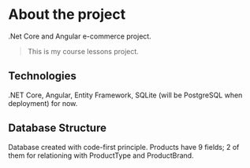 # About the project

.Net Core and Angular e-commerce project.

>This is my course lessons project.

## Technologies

.NET Core, Angular, Entity Framework, SQLite (will be PostgreSQL when deployment) for now.

## Database Structure

Database created with code-first principle.
Products have 9 fields; 2 of them for relationing with ProductType and ProductBrand.
